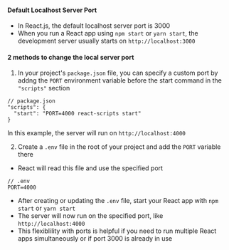 #### Default Localhost Server Port
* In React.js, the default localhost server port is 3000
* When you run a React app using `npm start` or `yarn start`, the development server usually starts on `http://localhost:3000`

#### 2 methods to change the local server port
1. In your project's `package.json` file, you can specify a custom port by addng the `PORT` environment variable before the start command in the `"scripts"` section

```
// package.json
"scripts": {
  "start": "PORT=4000 react-scripts start"
}
```
  In this example, the server will run on `http://localhost:4000`

2. Create a `.env` file in the root of your project and add the `PORT` variable there
  * React will read this file and use the specified port

```
// .env
PORT=4000
```
  * After creating or updating the `.env` file, start your React app with `npm start` or `yarn start`
  * The server will now run on the specified port, like `http://localhost:4000`
  * This flexiblility with ports is helpful if you need to run multiple React apps simultaneously or if port 3000 is already in use
